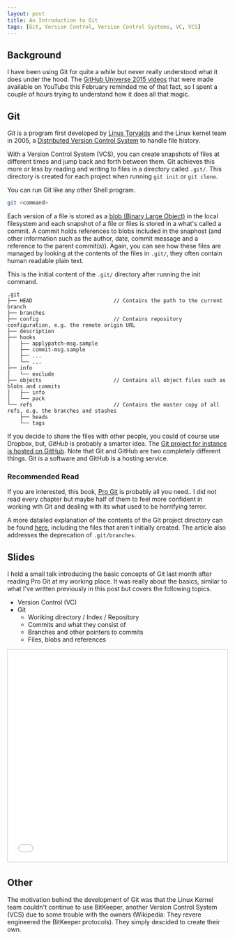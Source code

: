 ```yaml
---
layout: post
title: An Introduction to Git
tags: [Git, Version Control, Version Control Systems, VC, VCS]
---
```


## Background

I have been using Git for quite a while but never really understood what it does under the hood. The [GitHub Universe 2015 videos](https://www.youtube.com/user/github/playlists) that were made available on YouTube this February reminded me of that fact, so I spent a couple of hours trying to understand how it does all that magic.

## Git

*Git* is a program first developed by [Linus Torvalds](https://en.wikipedia.org/wiki/Linus_Torvalds) and the Linux kernel team in 2005, a [Distributed Version Control System](https://en.wikipedia.org/wiki/Distributed_version_control) to handle file history.

With a Version Control System (VCS), you can create snapshots of files at different times and jump back and forth between them. Git achieves this more or less by reading and writing to files in a directory called `.git/`. This directory is created for each project when running `git init` or `git clone`.

You can run Git like any other Shell program.

```bash
git <command>
```

Each version of a file is stored as a [blob (Binary Large Object)](https://en.wikipedia.org/wiki/Binary_large_object) in the local filesystem and each snapshot of a file or files is stored in a what's called a commit. A commit holds references to blobs included in the snaphost (and other information such as the author, date, commit message and a reference to the parent commit(s)). Again, you can see how these files are managed by looking at the contents of the files in `.git/`, they often contain human readable plain text.

This is the initial content of the `.git/` directory after running the init command.

```
.git
├── HEAD                          // Contains the path to the current branch
├── branches
├── config                        // Contains repository configuration, e.g. the remote origin URL
├── description
├── hooks
│   ├── applypatch-msg.sample
│   ├── commit-msg.sample
│   ├── ...
│   └── ...
├── info
│   └── exclude
├── objects                       // Contains all object files such as blobs and commits
│   ├── info
│   └── pack
└── refs                          // Contains the master copy of all refs, e.g. the branches and stashes
    ├── heads
    └── tags
```

If you decide to share the files with other people, you could of course use Dropbox, but, *GitHub* is probably a smarter idea. The [Git project for instance is hosted on GitHub](https://github.com/git/git). Note that Git and GitHub are two completely different things. Git is a software and GitHub is a hosting service.

### Recommended Read

If you are interested, this book, [Pro Git](https://git-scm.com/book/en/v2) is probably all you need.. I did not read every chapter but maybe half of them to feel more confident in working wth Git and dealing with its what used to be horrifying terror.

A more datailed explanation of the contents of the Git project directory can be found [here](http://schacon.github.io/git/gitrepository-layout.html), including the files that aren't initially created. The article also addresses the deprecation of `.git/branches`.

## Slides

I held a small talk introducing the basic concepts of Git last month after reading Pro Git at my working place. It was really about the basics, similar to what I've written previously in this post but covers the following topics.

- Version Control (VC)
- Git
  - Woriking directory / Index / Repository
  - Commits and what they consist of
  - Branches and other pointers to commits
  - Files, blobs and references

<iframe src="//www.slideshare.net/slideshow/embed_code/key/xHcYEFWGIHnpBp" width="595" height="485" frameborder="0" marginwidth="0" marginheight="0" scrolling="no" style="border:1px solid #CCC; border-width:1px; margin-bottom:5px; max-width: 100%;" allowfullscreen> </iframe> <div style="margin-bottom:5px"></div>

## Other

The motivation behind the development of Git was that the Linux Kernel team couldn't continue to use BitKeeper, another Version Control System (VCS) due to some trouble with the owners (Wikipedia: They revere engineered the BitKeeper protocols). They simply descided to create their own.
